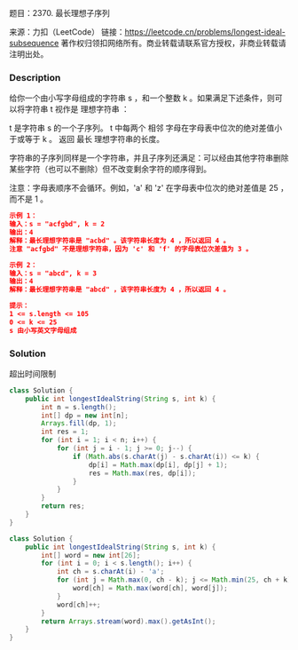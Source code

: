 题目：2370. 最长理想子序列

来源：力扣（LeetCode）
链接：https://leetcode.cn/problems/longest-ideal-subsequence
著作权归领扣网络所有。商业转载请联系官方授权，非商业转载请注明出处。

### Description

给你一个由小写字母组成的字符串 s ，和一个整数 k 。如果满足下述条件，则可以将字符串 t 视作是 理想字符串 ：

t 是字符串 s 的一个子序列。
t 中每两个 相邻 字母在字母表中位次的绝对差值小于或等于 k 。
返回 最长 理想字符串的长度。

字符串的子序列同样是一个字符串，并且子序列还满足：可以经由其他字符串删除某些字符（也可以不删除）但不改变剩余字符的顺序得到。

注意：字母表顺序不会循环。例如，'a' 和 'z' 在字母表中位次的绝对差值是 25 ，而不是 1 。

```json
示例 1：
输入：s = "acfgbd", k = 2
输出：4
解释：最长理想字符串是 "acbd" 。该字符串长度为 4 ，所以返回 4 。
注意 "acfgbd" 不是理想字符串，因为 'c' 和 'f' 的字母表位次差值为 3 。

示例 2：
输入：s = "abcd", k = 3
输出：4
解释：最长理想字符串是 "abcd" ，该字符串长度为 4 ，所以返回 4 。

提示：
1 <= s.length <= 105
0 <= k <= 25
s 由小写英文字母组成
```

### Solution

超出时间限制

```java
class Solution {
    public int longestIdealString(String s, int k) {
        int n = s.length();
        int[] dp = new int[n];
        Arrays.fill(dp, 1);
        int res = 1;
        for (int i = 1; i < n; i++) {
            for (int j = i - 1; j >= 0; j--) {
                if (Math.abs(s.charAt(j) - s.charAt(i)) <= k) {
                    dp[i] = Math.max(dp[i], dp[j] + 1);
                    res = Math.max(res, dp[i]);
                }
            }
        }
        return res;
    }
}
```



```java
class Solution {
    public int longestIdealString(String s, int k) {
        int[] word = new int[26];
        for (int i = 0; i < s.length(); i++) {
            int ch = s.charAt(i) - 'a';
            for (int j = Math.max(0, ch - k); j <= Math.min(25, ch + k); j++) {
                word[ch] = Math.max(word[ch], word[j]);
            }
            word[ch]++;
        }
        return Arrays.stream(word).max().getAsInt();
    }
}
```

